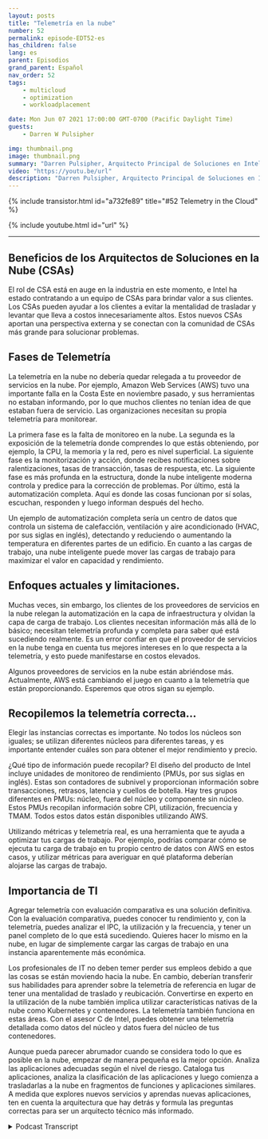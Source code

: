 ```yaml
---
layout: posts
title: "Telemetría en la nube"
number: 52
permalink: episode-EDT52-es
has_children: false
lang: es
parent: Episodios
grand_parent: Español
nav_order: 52
tags:
    - multicloud
    - optimization
    - workloadplacement

date: Mon Jun 07 2021 17:00:00 GMT-0700 (Pacific Daylight Time)
guests:
    - Darren W Pulsipher

img: thumbnail.png
image: thumbnail.png
summary: "Darren Pulsipher, Arquitecto Principal de Soluciones en Intel, habla con Josh Hilliker, Director de Arquitectos de Soluciones en la Nube en Intel, sobre cómo utilizar la telemetría en la nube para maximizar el valor y la eficiencia."
video: "https://youtu.be/url"
description: "Darren Pulsipher, Arquitecto Principal de Soluciones en Intel, habla con Josh Hilliker, Director de Arquitectos de Soluciones en la Nube en Intel, sobre cómo utilizar la telemetría en la nube para maximizar el valor y la eficiencia."
---
```


<div>
{% include transistor.html id="a732fe89" title="#52 Telemetry in the Cloud" %}

{% include youtube.html id="url" %}
</div>

---

## Beneficios de los Arquitectos de Soluciones en la Nube (CSAs)

El rol de CSA está en auge en la industria en este momento, e Intel ha estado contratando a un equipo de CSAs para brindar valor a sus clientes. Los CSAs pueden ayudar a los clientes a evitar la mentalidad de trasladar y levantar que lleva a costos innecesariamente altos. Estos nuevos CSAs aportan una perspectiva externa y se conectan con la comunidad de CSAs más grande para solucionar problemas.

## Fases de Telemetría

La telemetría en la nube no debería quedar relegada a tu proveedor de servicios en la nube. Por ejemplo, Amazon Web Services (AWS) tuvo una importante falla en la Costa Este en noviembre pasado, y sus herramientas no estaban informando, por lo que muchos clientes no tenían idea de que estaban fuera de servicio. Las organizaciones necesitan su propia telemetría para monitorear.

La primera fase es la falta de monitoreo en la nube. La segunda es la exposición de la telemetría donde comprendes lo que estás obteniendo, por ejemplo, la CPU, la memoria y la red, pero es nivel superficial. La siguiente fase es la monitorización y acción, donde recibes notificaciones sobre ralentizaciones, tasas de transacción, tasas de respuesta, etc. La siguiente fase es más profunda en la estructura, donde la nube inteligente moderna controla y predice para la corrección de problemas. Por último, está la automatización completa. Aquí es donde las cosas funcionan por sí solas, escuchan, responden y luego informan después del hecho.

Un ejemplo de automatización completa sería un centro de datos que controla un sistema de calefacción, ventilación y aire acondicionado (HVAC, por sus siglas en inglés), detectando y reduciendo o aumentando la temperatura en diferentes partes de un edificio. En cuanto a las cargas de trabajo, una nube inteligente puede mover las cargas de trabajo para maximizar el valor en capacidad y rendimiento.

## Enfoques actuales y limitaciones.

Muchas veces, sin embargo, los clientes de los proveedores de servicios en la nube relegan la automatización en la capa de infraestructura y olvidan la capa de carga de trabajo. Los clientes necesitan información más allá de lo básico; necesitan telemetría profunda y completa para saber qué está sucediendo realmente. Es un error confiar en que el proveedor de servicios en la nube tenga en cuenta tus mejores intereses en lo que respecta a la telemetría, y esto puede manifestarse en costos elevados.

Algunos proveedores de servicios en la nube están abriéndose más. Actualmente, AWS está cambiando el juego en cuanto a la telemetría que están proporcionando. Esperemos que otros sigan su ejemplo.

## Recopilemos la telemetría correcta...

Elegir las instancias correctas es importante. No todos los núcleos son iguales; se utilizan diferentes núcleos para diferentes tareas, y es importante entender cuáles son para obtener el mejor rendimiento y precio.

¿Qué tipo de información puede recopilar? El diseño del producto de Intel incluye unidades de monitoreo de rendimiento (PMUs, por sus siglas en inglés). Estas son contadores de subnivel y proporcionan información sobre transacciones, retrasos, latencia y cuellos de botella. Hay tres grupos diferentes en PMUs: núcleo, fuera del núcleo y componente sin núcleo. Estos PMUs recopilan información sobre CPI, utilización, frecuencia y TMAM. Todos estos datos están disponibles utilizando AWS.

Utilizando métricas y telemetría real, es una herramienta que te ayuda a optimizar tus cargas de trabajo. Por ejemplo, podrías comparar cómo se ejecuta tu carga de trabajo en tu propio centro de datos con AWS en estos casos, y utilizar métricas para averiguar en qué plataforma deberían alojarse las cargas de trabajo.

## Importancia de TI

Agregar telemetría con evaluación comparativa es una solución definitiva. Con la evaluación comparativa, puedes conocer tu rendimiento y, con la telemetría, puedes analizar el IPC, la utilización y la frecuencia, y tener un panel completo de lo que está sucediendo. Quieres hacer lo mismo en la nube, en lugar de simplemente cargar las cargas de trabajo en una instancia aparentemente más económica.

Los profesionales de IT no deben temer perder sus empleos debido a que las cosas se están moviendo hacia la nube. En cambio, deberían transferir sus habilidades para aprender sobre la telemetría de referencia en lugar de tener una mentalidad de traslado y reubicación. Convertirse en experto en la utilización de la nube también implica utilizar características nativas de la nube como Kubernetes y contenedores. La telemetría también funciona en estas áreas. Con el asesor C de Intel, puedes obtener una telemetría detallada como datos del núcleo y datos fuera del núcleo de tus contenedores.

Aunque pueda parecer abrumador cuando se considera todo lo que es posible en la nube, empezar de manera pequeña es la mejor opción. Analiza las aplicaciones adecuadas según el nivel de riesgo. Cataloga tus aplicaciones, analiza la clasificación de las aplicaciones y luego comienza a trasladarlas a la nube en fragmentos de funciones y aplicaciones similares. A medida que explores nuevos servicios y aprendas nuevas aplicaciones, ten en cuenta la arquitectura que hay detrás y formula las preguntas correctas para ser un arquitecto técnico más informado.



<details>
<summary> Podcast Transcript </summary>

<p></p>

</details>
